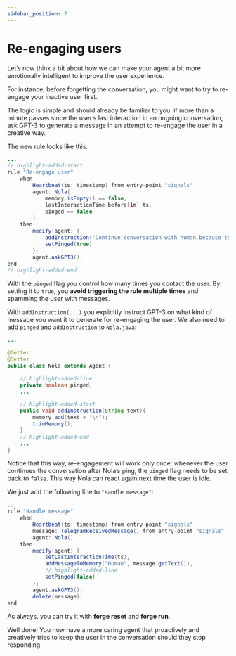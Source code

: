 ```yaml
---
sidebar_position: 7
---
```


# Re-engaging users

Let’s now think a bit about how we can make your agent a bit more emotionally intelligent to improve the user experience.

For instance, before forgetting the conversation, you might want to try to re-engage your inactive user first.

The logic is simple and should already be familiar to you:
if more than a minute passes since the user’s last interaction in an ongoing conversation,
ask GPT-3 to generate a message in an attempt to re-engage the user in a creative way.

The new rule looks like this:

```java title="rules/nola/Conversation.drl"
...
// highlight-added-start
rule "Re-engage user"
    when
        Heartbeat(ts: timestamp) from entry-point "signals"
        agent: Nola(
            memory.isEmpty() == false,
            lastInteractionTime before[1m] ts,
            pinged == false
        )
    then
        modify(agent) {
            addInstruction("Continue conversation with human because they are inactive."),
            setPinged(true)
        };
        agent.askGPT3();
end
// highlight-added-end
```

With the ```pinged``` flag you control how many times you contact the user.
By setting it to ```true```, you **avoid triggering the rule multiple times** and spamming the user with messages.

With ```addInstruction(...)``` you explicitly instruct GPT-3 on what kind of message you want it to generate for re-engaging the user.
We also need to add ```pinged``` and ```addInstruction``` to ```Nola.java```:

```java title="models/agents/Nola.java"
...

@Getter
@Setter
public class Nola extends Agent {

    // highlight-added-line
    private boolean pinged;
    ...

    // highlight-added-start
    public void addInstruction(String text){
        memory.add(text + "\n");
        trimMemory();
    }
    // highlight-added-end
    ...
}
```

Notice that this way, re-engagement will work only once: whenever the user continues the conversation after Nola’s ping,
the ```pinged``` flag needs to be set back to ```false```. This way Nola can react again next time the user is idle.


We just add the following line to ```"Handle message"```:

```java title="rules/nola/Conversation.drl"
...
rule "Handle message"
    when
        Heartbeat(ts: timestamp) from entry-point "signals"
        message: TelegramReceivedMessage() from entry-point "signals"
        agent: Nola()
    then
        modify(agent) {
            setLastInteractionTime(ts),
            addMessageToMemory("Human", message.getText()),
            // highlight-added-line
            setPinged(false)
        };
        agent.askGPT3();
        delete(message);
end
```

As always, you can try it with **forge reset** and **forge run**.

Well done! You now have a more caring agent that proactively and creatively tries to keep the user in the conversation should they stop responding.

